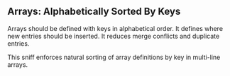 ## Arrays: Alphabetically Sorted By Keys

Arrays should be defined with keys in alphabetical order.
It defines where new entries should be inserted.
It reduces merge conflicts and duplicate entries.

This sniff enforces natural sorting of array definitions by key in multi-line arrays.
